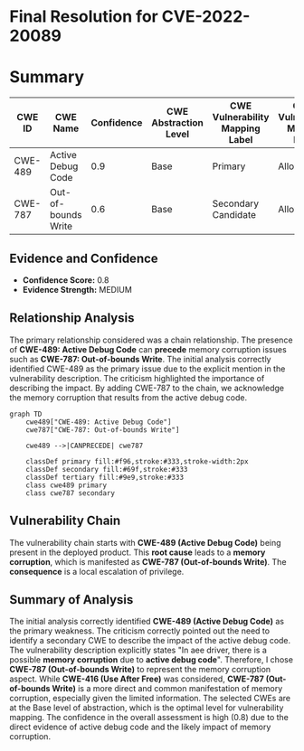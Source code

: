 # Final Resolution for CVE-2022-20089

# Summary
| CWE ID | CWE Name | Confidence | CWE Abstraction Level | CWE Vulnerability Mapping Label | CWE-Vulnerability Mapping Notes |
|---|---|---|---|---|---|
| CWE-489 | Active Debug Code | 0.9 | Base | Primary | Allowed |
| CWE-787 | Out-of-bounds Write | 0.6 | Base | Secondary Candidate | Allowed |

## Evidence and Confidence

*   **Confidence Score:** 0.8
*   **Evidence Strength:** MEDIUM

## Relationship Analysis
The primary relationship considered was a chain relationship. The presence of **CWE-489: Active Debug Code** can **precede** memory corruption issues such as **CWE-787: Out-of-bounds Write**. The initial analysis correctly identified CWE-489 as the primary issue due to the explicit mention in the vulnerability description. The criticism highlighted the importance of describing the impact. By adding CWE-787 to the chain, we acknowledge the memory corruption that results from the active debug code.

```mermaid
graph TD
    cwe489["CWE-489: Active Debug Code"]
    cwe787["CWE-787: Out-of-bounds Write"]

    cwe489 -->|CANPRECEDE| cwe787

    classDef primary fill:#f96,stroke:#333,stroke-width:2px
    classDef secondary fill:#69f,stroke:#333
    classDef tertiary fill:#9e9,stroke:#333
    class cwe489 primary
    class cwe787 secondary
```

## Vulnerability Chain
The vulnerability chain starts with **CWE-489 (Active Debug Code)** being present in the deployed product. This **root cause** leads to a **memory corruption**, which is manifested as **CWE-787 (Out-of-bounds Write)**. The **consequence** is a local escalation of privilege.

## Summary of Analysis
The initial analysis correctly identified **CWE-489 (Active Debug Code)** as the primary weakness. The criticism correctly pointed out the need to identify a secondary CWE to describe the impact of the active debug code. The vulnerability description explicitly states "In aee driver, there is a possible **memory corruption** due to **active debug code**". Therefore, I chose **CWE-787 (Out-of-bounds Write)** to represent the memory corruption aspect. While **CWE-416 (Use After Free)** was considered, **CWE-787 (Out-of-bounds Write)** is a more direct and common manifestation of memory corruption, especially given the limited information. The selected CWEs are at the Base level of abstraction, which is the optimal level for vulnerability mapping. The confidence in the overall assessment is high (0.8) due to the direct evidence of active debug code and the likely impact of memory corruption.